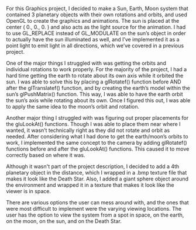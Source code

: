 For this Graphics project, I decided to make a Sun, Earth, Moon system that contained 3 planetary objects with their own rotations and orbits, and
used OpenGL to create the graphics and animations. The sun is placed at the center ( 0., 0., 0. ) and also acts as the light source for the animation. 
I had to use GL_REPLACE instead of GL_MODULATE on the sun’s object in order to actually have the sun illuminated as well, and I’ve implemented it 
as a point light to emit light in all directions, which we’ve covered in a previous project. 

One of the major things I struggled with was getting the orbits and individual rotations to work properly. For the majority of the project, 
I had a hard time getting the earth to rotate about its own axis while it orbited the sun. I was able to solve this by placing a glRotatef() 
function before AND after the glTranslatef() function, and by creating the earth’s model within the sun’s glPushMatrix() function. This way, I was able 
to have the earth orbit the sun’s axis while rotating about its own. Once I figured this out, I was able to apply the same idea to the moon’s orbit and 
rotation.

Another major thing I struggled with was figuring out proper placements for the gluLookAt() functions. Though I was able to place them near where
I wanted, it wasn’t technically right as they did not rotate and orbit as needed. After considering what I had done to get the earth/moon’s orbits to 
work, I implemented the same concept to the camera by adding glRotatef() functions before and after the gluLookAt() functions. This caused it to move 
correctly based on where it was.

Although it wasn't part of the project description, I decided to add a 4th planetary object in the distance, which I wrapped in a .bmp texture file
that makes it look like the Death Star. Also, I added a giant sphere object around the environment and wrapped it in a texture that makes it look like
the viewer is in space.

There are various options the user can mess around with, and the ones that were most difficult to implement were the varying viewing locations. 
The user has the option to view the system from a spot in space, on the earth, on the moon, on the sun, and on the Death Star.
